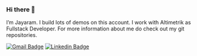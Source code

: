 ### Hi there 👋

I’m Jayaram. I build lots of demos on this account. I work with Altimetrik as Fullstack Developer. For more information about me do check out my git repositories.

[![Gmail Badge](https://img.shields.io/badge/-psgjai@gmail.com-c14438?style=flat&logo=Gmail&logoColor=white&link=mailto:psgjai@gmail.com)](mailto:psgjai@gmail.com)
[![Linkedin Badge](https://img.shields.io/badge/LinkedIn--_.svg?style=social&logo=linkedin)](https://www.linkedin.com/in/jayaram94)

<!--
**JayaramVenugoapl/JayaramVenugoapl** is a ✨ _special_ ✨ repository because its `README.md` (this file) appears on your GitHub profile.

Here are some ideas to get you started:

- 🔭 I’m currently working on ...
- 🌱 I’m currently learning ...
- 👯 I’m looking to collaborate on ...
- 🤔 I’m looking for help with ...
- 💬 Ask me about ...
- 📫 How to reach me: ...
- 😄 Pronouns: ...
- ⚡ Fun fact: ...
-->
